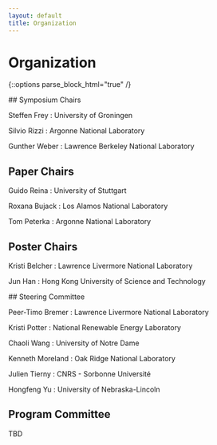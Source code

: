```yaml
---
layout: default
title: Organization
---
```


# Organization

{::options parse_block_html="true" /}

<div class="left">
## Symposium Chairs

Steffen Frey 
: University of Groningen

Silvio Rizzi
: Argonne National Laboratory

Gunther Weber
: Lawrence Berkeley National Laboratory

## Paper Chairs

Guido Reina
: University of Stuttgart

Roxana Bujack
: Los Alamos National Laboratory

Tom Peterka
: Argonne National Laboratory 


## Poster Chairs

Kristi Belcher
: Lawrence Livermore National Laboratory

Jun Han
: Hong Kong University of Science and Technology


</div>

<div class="right">
## Steering Committee

Peer-Timo Bremer
: Lawrence Livermore National Laboratory

Kristi Potter
: National Renewable Energy Laboratory

Chaoli Wang 
: University of Notre Dame

Kenneth Moreland
: Oak Ridge National Laboratory

Julien Tierny
: CNRS - Sorbonne Université

Hongfeng Yu
: University of Nebraska-Lincoln

</div>

## Program Committee

TBD

<!-- <div class="left"> -->
<!-- Tim Biedert -->
<!-- : NVIDIA -->

<!-- Mark Bolstad -->
<!-- : Sandia National Laboratories -->

<!-- Roxana Bujack -->
<!-- : Los Alamos National Laboratory -->

<!-- Hamish Carr -->
<!-- : University of Leeds -->

<!-- Soumya Dutta -->
<!-- : Indian Institute of Technology Kanpur (IIT Kanpur) -->

<!-- Takanori Fujiwara -->
<!-- : Linköping University -->

<!-- Tim Gerrits -->
<!-- : RWTH Aachen University -->

<!-- Pascal Grosset -->
<!-- : Los Alamos National Laboratory -->

<!-- Markus Hadwiger -->
<!-- : KAUST -->

<!-- Jun Han -->
<!-- : The Chinese University of Hong Kong, Shenzhen -->

<!-- Joseph Insley -->
<!-- : Argonne National Laboratory -->

<!-- Won-Ki Jeong -->
<!-- : Korea University -->

<!-- Ming Jiang -->
<!-- : Lawrence Livermore National Laboratory -->

<!-- James Klosowski -->
<!-- : AT&T Labs Research -->

<!-- Matthew Larsen -->
<!-- : Lawrence Livermore National Laboratory -->

<!-- Kwan-Liu Ma -->
<!-- : University of California at Davis -->

<!-- </div> -->

<!-- <div class="right"> -->
<!-- Nicole Marsaglia -->
<!-- : Lawrence Livermore National Laboratory -->

<!-- Victor Mateevitsi -->
<!-- : Argonne National Laboratory -->

<!-- Patrick	O'Leary -->
<!-- : Kitware, Inc. -->

<!-- Hyungman Park -->
<!-- : Apple -->

<!-- John Patchett -->
<!-- : Los Alamos National Laboratory -->

<!-- David Pugmire -->
<!-- : Oak Ridge National Laboratory -->

<!-- David Rogers -->
<!-- : Los Alamos National Laboratory -->

<!-- Filip Sadlo -->
<!-- : Heidelberg University -->

<!-- Sudhanshu Sane -->
<!-- : University of Oregon -->

<!-- Andrea Schnorr -->
<!-- : RPTU Kaiserslautern-Landau -->

<!-- Timothy Shead -->
<!-- : Sandia National Laboratories -->

<!-- David Thompson -->
<!-- : Kitware, Inc. -->

<!-- Terece Turton -->
<!-- : Los Alamos National Laboratory -->

<!-- Will Usher -->
<!-- : Luminary Cloud -->

<!-- Qi Wu -->
<!-- : University of California, Davis -->

<!-- </div> -->
